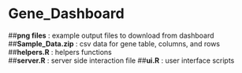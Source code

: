 # Gene_Dashboard

##**png files** : example output files to download from dashboard  
##**Sample_Data.zip** : csv data for gene table, columns, and rows
##**helpers.R** : helpers functions  
##**server.R** : server side interaction file
##**ui.R** : user interface scripts  
